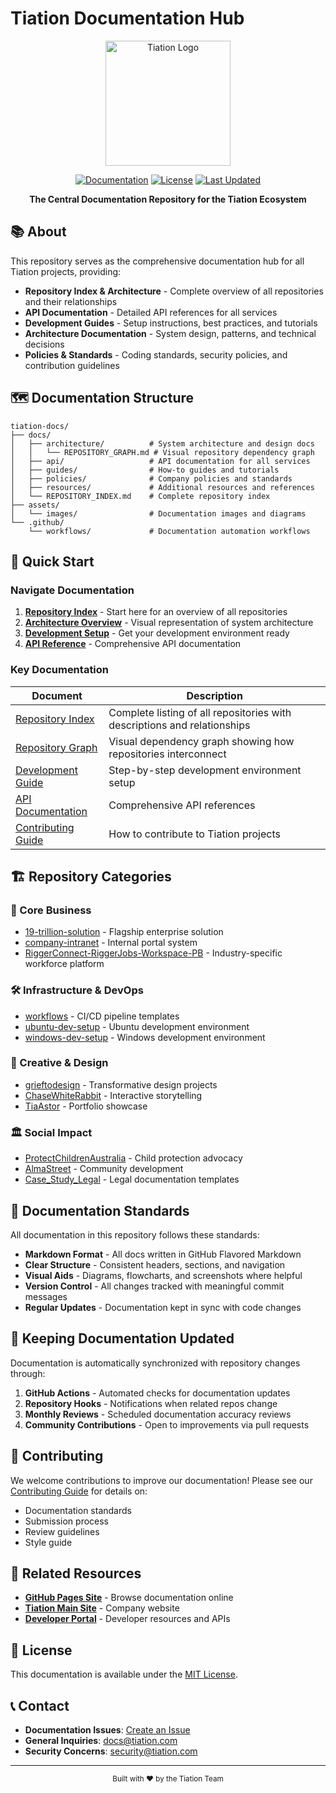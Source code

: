 # Tiation Documentation Hub

<div align="center">
  <img src="assets/images/tiation-logo.png" alt="Tiation Logo" width="200"/>
  
  [![Documentation](https://img.shields.io/badge/docs-latest-blue.svg)](https://tiation.github.io/tiation-docs/)
  [![License](https://img.shields.io/badge/license-MIT-green.svg)](LICENSE)
  [![Last Updated](https://img.shields.io/badge/last%20updated-July%202025-orange.svg)](https://github.com/tiation/tiation-docs/commits/main)
  
  **The Central Documentation Repository for the Tiation Ecosystem**
</div>

## 📚 About

This repository serves as the comprehensive documentation hub for all Tiation projects, providing:

- **Repository Index & Architecture** - Complete overview of all repositories and their relationships
- **API Documentation** - Detailed API references for all services
- **Development Guides** - Setup instructions, best practices, and tutorials
- **Architecture Documentation** - System design, patterns, and technical decisions
- **Policies & Standards** - Coding standards, security policies, and contribution guidelines

## 🗺️ Documentation Structure

```
tiation-docs/
├── docs/
│   ├── architecture/          # System architecture and design docs
│   │   └── REPOSITORY_GRAPH.md # Visual repository dependency graph
│   ├── api/                   # API documentation for all services
│   ├── guides/                # How-to guides and tutorials
│   ├── policies/              # Company policies and standards
│   ├── resources/             # Additional resources and references
│   └── REPOSITORY_INDEX.md    # Complete repository index
├── assets/
│   └── images/                # Documentation images and diagrams
└── .github/
    └── workflows/             # Documentation automation workflows
```

## 🚀 Quick Start

### Navigate Documentation

1. **[Repository Index](docs/REPOSITORY_INDEX.md)** - Start here for an overview of all repositories
2. **[Architecture Overview](docs/architecture/REPOSITORY_GRAPH.md)** - Visual representation of system architecture
3. **[Development Setup](docs/guides/development-setup.md)** - Get your development environment ready
4. **[API Reference](docs/api/README.md)** - Comprehensive API documentation

### Key Documentation

| Document | Description |
|----------|-------------|
| [Repository Index](docs/REPOSITORY_INDEX.md) | Complete listing of all repositories with descriptions and relationships |
| [Repository Graph](docs/architecture/REPOSITORY_GRAPH.md) | Visual dependency graph showing how repositories interconnect |
| [Development Guide](docs/guides/development-setup.md) | Step-by-step development environment setup |
| [API Documentation](docs/api/README.md) | Comprehensive API references |
| [Contributing Guide](CONTRIBUTING.md) | How to contribute to Tiation projects |

## 🏗️ Repository Categories

### 🏢 Core Business
- [19-trillion-solution](https://github.com/tiation/19-trillion-solution) - Flagship enterprise solution
- [company-intranet](https://github.com/tiation/company-intranet) - Internal portal system
- [RiggerConnect-RiggerJobs-Workspace-PB](https://github.com/tiation/RiggerConnect-RiggerJobs-Workspace-PB) - Industry-specific workforce platform

### 🛠️ Infrastructure & DevOps
- [workflows](https://github.com/tiation/workflows) - CI/CD pipeline templates
- [ubuntu-dev-setup](https://github.com/tiation/ubuntu-dev-setup) - Ubuntu development environment
- [windows-dev-setup](https://github.com/tiation/windows-dev-setup) - Windows development environment

### 🎨 Creative & Design
- [grieftodesign](https://github.com/tiation/grieftodesign) - Transformative design projects
- [ChaseWhiteRabbit](https://github.com/tiation/ChaseWhiteRabbit) - Interactive storytelling
- [TiaAstor](https://github.com/tiation/TiaAstor) - Portfolio showcase

### 🏛️ Social Impact
- [ProtectChildrenAustralia](https://github.com/tiation/ProtectChildrenAustralia) - Child protection advocacy
- [AlmaStreet](https://github.com/tiation/AlmaStreet) - Community development
- [Case_Study_Legal](https://github.com/tiation/Case_Study_Legal) - Legal documentation templates

## 📖 Documentation Standards

All documentation in this repository follows these standards:

- **Markdown Format** - All docs written in GitHub Flavored Markdown
- **Clear Structure** - Consistent headers, sections, and navigation
- **Visual Aids** - Diagrams, flowcharts, and screenshots where helpful
- **Version Control** - All changes tracked with meaningful commit messages
- **Regular Updates** - Documentation kept in sync with code changes

## 🔄 Keeping Documentation Updated

Documentation is automatically synchronized with repository changes through:

1. **GitHub Actions** - Automated checks for documentation updates
2. **Repository Hooks** - Notifications when related repos change
3. **Monthly Reviews** - Scheduled documentation accuracy reviews
4. **Community Contributions** - Open to improvements via pull requests

## 🤝 Contributing

We welcome contributions to improve our documentation! Please see our [Contributing Guide](CONTRIBUTING.md) for details on:

- Documentation standards
- Submission process
- Review guidelines
- Style guide

## 📱 Related Resources

- **[GitHub Pages Site](https://tiation.github.io/tiation-docs/)** - Browse documentation online
- **[Tiation Main Site](https://tiation.com)** - Company website
- **[Developer Portal](https://dev.tiation.com)** - Developer resources and APIs

## 📄 License

This documentation is available under the [MIT License](LICENSE).

## 📞 Contact

- **Documentation Issues**: [Create an Issue](https://github.com/tiation/tiation-docs/issues)
- **General Inquiries**: docs@tiation.com
- **Security Concerns**: security@tiation.com

---

<div align="center">
  <sub>Built with ❤️ by the Tiation Team</sub>
</div>
